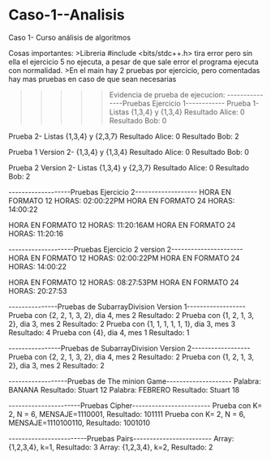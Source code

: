 # Caso-1--Analisis
Caso 1- Curso análisis de algoritmos

Cosas importantes:
                >Libreria #include <bits/stdc++.h> tira error pero sin ella el ejercicio 5 no ejecuta, a pesar de que sale error el programa ejecuta con normalidad.
                >En el main hay 2 pruebas por ejercicio, pero comentadas hay mas pruebas en caso de que sean necesarias

>>>>>Evidencia de prueba de ejecucion:
---------------Pruebas Ejercicio 1------------
Prueba 1- Listas {1,3,4} y {1,3,4}
Resultado Alice: 0
Resultado Bob: 0

Prueba 2- Listas {1,3,4} y {2,3,7}
Resultado Alice: 0
Resultado Bob: 2

Prueba 1 Version 2- {1,3,4} y {1,3,4}
Resultado Alice: 0
Resultado Bob: 0

Prueba 2 Version 2- Listas {1,3,4} y {2,3,7}
Resultado Alice: 0
Resultado Bob: 2


-------------------Pruebas Ejercicio 2-------------------
HORA EN FORMATO 12 HORAS: 02:00:22PM
HORA EN FORMATO 24 HORAS: 14:00:22

HORA EN FORMATO 12 HORAS: 11:20:16AM
HORA EN FORMATO 24 HORAS: 11:20:16


--------------------Pruebas Ejercicio 2 version 2----------------------
HORA EN FORMATO 12 HORAS: 02:00:22PM
HORA EN FORMATO 24 HORAS: 14:00:22

HORA EN FORMATO 12 HORAS: 08:27:53PM
HORA EN FORMATO 24 HORAS: 20:27:53


---------------Pruebas de SubarrayDivision Version 1------------------
Prueba con {2, 2, 1, 3, 2}, dia 4, mes 2  Resultado: 2
Prueba con {1, 2, 1, 3, 2}, dia 3, mes 2  Resultado: 2
Prueba con {1, 1, 1, 1, 1, 1}, dia 3, mes 3  Resultado: 4
Prueba con {4}, dia 4, mes 1  Resultado: 1


----------------Pruebas de SubarrayDivision Version 2------------------
Prueba con {2, 2, 1, 3, 2}, dia 4, mes 2  Resultado: 2
Prueba con {1, 2, 1, 3, 2}, dia 3, mes 2  Resultado: 2


 ------------------Pruebas de The minion Game--------------------
Palabra: BANANA Resultado: Stuart 12
Palabra: FEBRERO Resultado: Stuart 18


----------------------Pruebas Cipher------------------------
Prueba con K= 2, N = 6, MENSAJE=1110001, Resultado: 101111
Prueba con K= 2, N = 6, MENSAJE=1110100110, Resultado: 1001010

------------------------Pruebas Pairs------------------------
Array: {1,2,3,4}, k=1, Resultado: 3
Array: {1,2,3,4}, k=2, Resultado: 2
